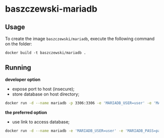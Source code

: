 baszczewski-mariadb
==================

Usage
-----

To create the image `baszczewski/mariadb`, execute the following command on the folder:

	docker build -t baszczewski/mariadb .

Running
------------------------------

**developer option**

* expose port to host (insecure);
* store database on host directory;

```bash
docker run -d --name mariadb -p 3306:3306 -e 'MARIADB_USER=user' -e 'MARIADB_PASS=password' -v /home/user/mariadb:/db:Z baszczewski/mariadb
```

**the preferred option**

* use link to access database;
```bash
docker run -d --name mariadb -e 'MARIADB_USER=user' -e 'MARIADB_PASS=password' baszczewski/mariadb
```
